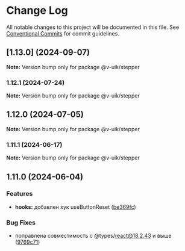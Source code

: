 # Change Log

All notable changes to this project will be documented in this file.
See [Conventional Commits](https://conventionalcommits.org) for commit guidelines.

## [1.13.0] (2024-09-07)

**Note:** Version bump only for package @v-uik/stepper





### 1.12.1 (2024-07-24)

**Note:** Version bump only for package @v-uik/stepper





## 1.12.0 (2024-07-05)

**Note:** Version bump only for package @v-uik/stepper





### 1.11.1 (2024-06-17)

**Note:** Version bump only for package @v-uik/stepper





## 1.11.0 (2024-06-04)


### Features

* **hooks:** добавлен хук useButtonReset ([be369fc](#))


### Bug Fixes

* поправлена совместимость с @types/react@18.2.43 и выше ([9769c71](#))
